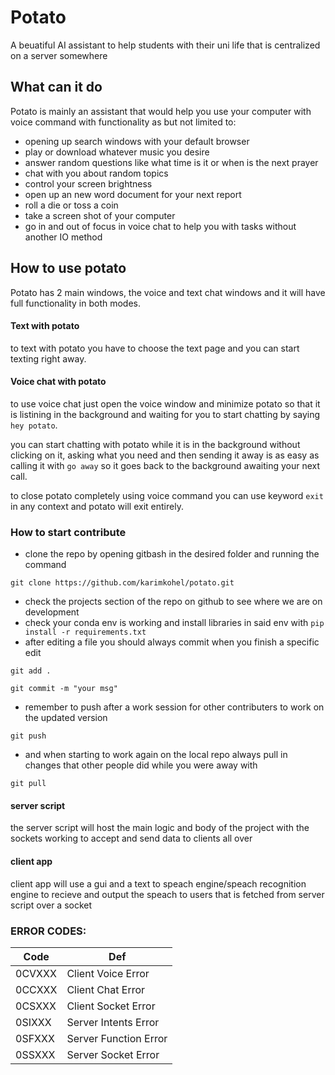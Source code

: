 # Potato
A  beuatiful AI assistant to help students with their uni life that is centralized on a server somewhere

## What can it do
Potato is mainly an assistant that would help you use your computer with voice command with functionality as but not limited to:

 - opening up search windows with your default browser
 - play or download whatever music you desire
 - answer random questions like what time is it or when is the next prayer
 - chat with you about random topics 
 - control your screen brightness
 - open up an new word document for your next report
 - roll a die or toss a coin
 - take a screen shot of your computer
 - go in and out of focus in voice chat to help you with tasks without another IO method

## How to use potato
Potato has 2 main windows, the voice and text chat windows and it will have full functionality in both modes.

#### Text with potato
to text with potato you have to choose the text page and you can start texting right away.

#### Voice chat with potato
to use voice chat just open the voice window and minimize potato so that it is listining in the background and waiting for you to start chatting by saying `hey potato`.

you can start chatting with potato while it is in the background without clicking on it, asking what you need and then sending it away is as easy as calling it with `go away` so it goes back to the background awaiting your next call.

to close potato completely using voice command you can use keyword `exit` in any context and potato will exit entirely.


### How to start contribute
 - clone the repo by opening gitbash in the desired folder and running the command 
 
`git clone https://github.com/karimkohel/potato.git`

 - check the projects section of the repo on github to see where we are on development
 - check your conda env is working and install libraries in said env with `pip install -r requirements.txt`
 - after editing a file you should always commit when you finish a specific edit

`git add .`

`git commit -m "your msg"`

 - remember to push after a work session for other contributers to work on the updated version

`git push`

 - and when starting to work again on the local repo always pull in changes that other people did while you were away with

`git pull`

#### server script
the server script will host the main logic and body of the project with the sockets working to accept and send data to clients all over

#### client app
client app will use a gui and a text to speach engine/speach recognition engine to recieve and output the speach to users that is fetched from server script over a socket


### ERROR CODES:

|Code |Def  |
| --- | --- |
|0CVXXX|Client Voice Error |
|0CCXXX|Client Chat Error |
|0CSXXX|Client Socket Error|
|0SIXXX|Server Intents Error|
|0SFXXX|Server Function Error|
|0SSXXX|Server Socket Error|